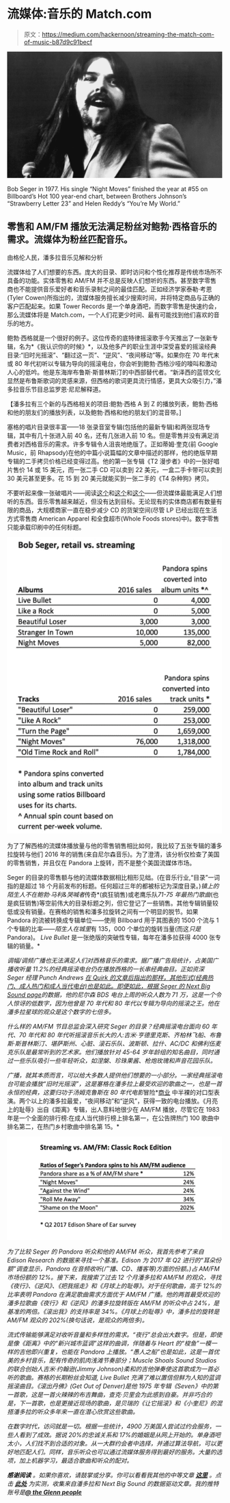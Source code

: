 # 流媒体:音乐的 Match.com

> 原文：<https://medium.com/hackernoon/streaming-the-match-com-of-music-b87d9c91becf>

![](img/b518945ceb092a68763fd942e8fad87c.png)

Bob Seger in 1977\. His single “Night Moves” finished the year at #55 on Billboard’s Hot 100 year-end chart, between Brothers Johnson’s “Strawberry Letter 23” and Helen Reddy’s “You’re My World.”

## 零售和 AM/FM 播放无法满足粉丝对鲍勃·西格音乐的需求。流媒体为粉丝匹配音乐。

由格伦人民，潘多拉音乐见解和分析

流媒体给了人们想要的东西。庞大的目录、即时访问和个性化推荐是传统市场所不具备的功能。实体零售和 AM/FM 并不总是反映人们想听的东西。甚至数字零售商也不能提供音乐爱好者和音乐录制之间的最佳匹配。正如经济学家泰勒·考恩(Tyler Cowen)所指出的，流媒体服务擅长减少搜索时间，并将特定商品与正确的客户匹配起来。如果 Tower Records 是一个单身酒吧，而数字零售是快速约会，那么流媒体将是 Match.com，一个人们花更少时间、最有可能找到他们喜欢的音乐的地方。

鲍勃·西格就是一个很好的例子。这位传奇的底特律摇滚歌手今天推出了一张新专辑，名为*《我认识你的时候》*，以及他多产的职业生涯中深受喜爱的摇滚经典目录:“旧时光摇滚”、“翻过这一页”、“逆风”、“夜间移动”等。如果你在 70 年代末或 80 年代初听以专辑为导向的摇滚电台，你会听到鲍勃·西格沙哑的嚎叫和激动人心的低吟。他是东海岸布鲁斯·斯普林斯汀的中西部替代者。“新泽西的蓝领文化显然是布鲁斯歌词的灵感来源，但西格的歌词更具流行情感，更具大众吸引力，”潘多拉音乐节目总监罗恩·尼尼解释道。

【潘多拉有三个新的与西格相关的项目:鲍勃·西格 A 到 Z 的播放列表，鲍勃·西格和他的朋友们的播放列表，以及鲍勃·西格和他的朋友们的混音带。]

塞格的唱片目录很丰富——18 张录音室专辑(包括他的最新专辑)和两张现场专辑，其中有几十张进入前 40 名，还有几张进入前 10 名。但是零售并没有满足消费者对西格音乐的需求。许多专辑令人沮丧地绝版了。正如蒂姆·奎克(前 Google Music，前 Rhapsody)在他的中篇小说篇幅的文章中描述的那样，他的绝版早期专辑的二手拷贝价格已经变得过高。他的第一张专辑《T2 漫步者》中的一张好唱片售价 14 或 15 美元，而一张二手 CD 可以卖到 22 美元，一盒二手卡带可以卖到 30 美元甚至更多。花 15 到 20 美元就能买到一张二手的《T4 杂种狗》拷贝。

不要听起来像一张破唱片——阅读[这个](/@glennpeoples/boom-how-the-market-for-premium-music-services-can-grow-70-percent-in-four-years-2ef6b26d5dc)和[这个](/@glennpeoples/pandoras-plan-to-end-abandoned-playlists-or-how-i-learned-to-stop-indecision-and-love-the-genome-682c60a9d591)和[这个](/@glennpeoples/where-have-all-the-cowboys-gone-fc4c4d0a0763)——但流媒体最能满足人们想听的东西。音乐零售越来越近，但没有达到目标。无论现有的实体商店都有数量有限的商品，大规模商家一直在稳步减少 CD 的货架空间(尽管 LP 已经出现在生活方式零售商 American Apparel 和全食超市(Whole Foods stores)中)。数字零售只能承载印刷中的任何标题。

![](img/e29f5a14930d0f541da8ed508db0fc19.png)

为了了解西格的流媒体播放量与他的零售销售相比如何，我比较了五张专辑的潘多拉旋转与他们 2016 年的销售(来自尼尔森音乐)。为了澄清，该分析仅检查了美国的零售销售，并且仅在 Pandora 上旋转，而不是整个美国流媒体市场。

Seger 的目录的零售额与他的流媒体数据相比相形见绌。(在音乐行业,“目录”一词指的是超过 18 个月前发布的标题。任何超过三年的都被标记为深度目录。)*镇上的陌生人不在鲍勃·马利&哭喊者*传奇*(疯狂销售)或老鹰乐队*71-75 年最热门歌曲*(也是疯狂销售)等空前伟大的目录标题之列，但它登记了一些销售。其他专辑销量较低或没有销量。在赛格的销售和潘多拉旋转之间有一个明显的脱节。如果 Pandora 的流被转换成专辑单位——使用 Billboard 用于其图表的 1500 个流与 1 个专辑的比率——*陌生人在城里*有 135，000 个单位的旋转当量(而这*只是* Pandora)。 *Live Bullet* 是一张绝版的突破性专辑，每年在潘多拉获得 4000 张专辑的销量。*

*调幅/调频广播也无法满足人们对西格音乐的需求。据广播广告局统计，占美国广播收听量 11.2%的经典摇滚电台仍在播放西格的一长串经典曲目。正如资深 Seger 经理 Punch Andrews [在 Quirk 的文章后指出的那样，其他形式(经典热门、成人热门和成人当代电台)也是如此。即便如此，根据 Seger 的 Next Big Sound page](https://www.facebook.com/bobseger/posts/10155159017344641)的数据，他的尼尔森 BDS 电台上周的听众人数为 71 万，这是一个令人惊讶的低数字，因为他曾是 70 年代和 80 年代以专辑为导向的摇滚之王。他在潘多拉星球的观众是这个数字的七倍多。*

*什么样的 AM/FM 节目总监会深入研究 Seger 的目录？经典摇滚电台面向 60 年代、70 年代和 80 年代听摇滚音乐长大的人:吉米·亨德里克斯、齐柏林飞船、布鲁斯·斯普林斯汀、堪萨斯州、心脏、滚石乐队、波斯顿、拉什、AC/DC 和佛利伍麦克乐队是最常听到的艺术家。他们播放针对 45-64 岁年龄组的知名曲目，同时通过一些乐队吸引一些年轻听众，如涅槃、珍珠果酱、枪炮玫瑰和声音花园乐队。*

*广播，就其本质而言，可以给大多数人提供他们想要的一小部分。一家经典摇滚电台可能会播放“旧时光摇滚”，这是塞格在潘多拉上最受欢迎的歌曲之一，也是一首永恒的经典，这要归功于汤姆克鲁斯在 80 年代电影*冒险*[商业](https://hackernoon.com/tagged/business) 中半裸的对口型表演。两个以上的潘多拉最爱，“夜间移动”和“逆风”，获得一致的电台播放。《月亮上的耻辱》出自《距离》专辑，出人意料地很少在 AM/FM 播放，尽管它在 1983 年是一个全面的排行榜:在成人当代排行榜上排名第一，在公告牌热门 100 歌曲中排名第二，在热门乡村歌曲中排名第 15。*

*![](img/a8246a3193722e230326b27b82877af7.png)*

*为了比较 Seger 的 Pandora 听众和他的 AM/FM 听众，我首先参考了来自 Edison Research 的数据来寻找一个基准。Edison 为 2017 年 Q2 进行的“耳朵份额”调查显示，Pandora 在音频收听(广播、CD、播客等)方面的份额。)占 AM/FM 市场份额的 12%。接下来，我搜索了过去 12 个月潘多拉和 AM/FM 的观众，寻找《夜行》、《逆风》、《把我摇走》和《月球上的耻辱》。对于任何歌曲，高于 12%的比率表明 Pandora 在满足歌曲需求方面优于 AM/FM 广播。他的两首最受欢迎的潘多拉歌曲《夜行》和《逆风》的潘多拉旋转版在 AM/FM 的听众中占 24%，是基准的两倍。《滚出我》的支持率是 34%。《月球上的耻辱》中，潘多拉的旋转是 AM/FM 观众的 202%(换句话说，是观众的两倍多)。*

*流式传输能够满足对收听音量和多样性的需求。“夜行”总会出大数字。但是，即使是像《距离》中的“新兴城市蓝调”这样的曲调，伴随着与 Heart 的“梭鱼”一模一样的吉他即兴重复，也能在 Pandora 上播放。“愚人之船”也是如此，这是一首优美的乡村音乐，配有传奇的肌肉浅滩节奏部分；Muscle Shoals Sound Studios 的联合创始人吉米·约翰逊(Jimmy Johnson)柔和的吉他弹奏使这首歌成为一首必听的歌曲。赛格的长期粉丝会知道, *Live Bullet* 充满了难以置信但鲜为人知的蓝调摇滚曲目。《滚出丹佛》(Get Out of Denver)是他 1975 年专辑《Seven》中的第一首歌，这是一首火辣辣的布吉舞曲，查克·贝里会为此感到自豪。并非巧合的是，下一首歌，也是更接近现场的歌曲，是贝瑞的《让它摇滚》和《小奎尼》的混搭潘多拉的听众多年来一直在潜心欣赏这些歌曲。*

*在数字时代，访问就是一切。根据一些统计，4900 万美国人尝试过约会服务，一些人看到了成效。据说 20%的忠诚关系和 17%的婚姻是从网上开始的。单身酒吧太小，人们找不到合适的对象。从一大群约会者中选择，并通过算法导航，可以更好地匹配人们。同样，音乐听众也可以通过流媒体服务得到最好的服务。大量的选项，加上机器学习，最适合歌曲和听众的配对。*

****感谢阅读*** *。如果你喜欢，请鼓掌或分享。你可以看看我其他的中等文章* [***这里***](https://medium.com/@glennpeoples/latest) *。点击* [***此处***](http://measured.pandora.com/) *为实测，收集来自潘多拉和 Next Big Sound 的数据驱动文章。我的推特账号是*[***@ the Glenn people***](https://twitter.com/theglennpeoples)*